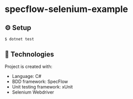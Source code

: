# specflow-selenium-example 

## :gear:️ Setup
````
$ dotnet test
````

## :bricks: Technologies
Project is created with:
* Language: C#
* BDD framework: SpecFlow
* Unit testing framework: xUnit
* Selenium Webdriver
